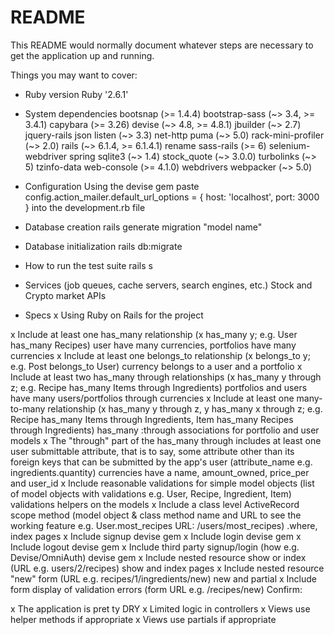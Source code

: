 # README

This README would normally document whatever steps are necessary to get the
application up and running.

Things you may want to cover:

* Ruby version
Ruby '2.6.1'
* System dependencies
  bootsnap (>= 1.4.4)
  bootstrap-sass (~> 3.4, >= 3.4.1)
  capybara (>= 3.26)
  devise (~> 4.8, >= 4.8.1)
  jbuilder (~> 2.7)
  jquery-rails
  json
  listen (~> 3.3)
  net-http
  puma (~> 5.0)
  rack-mini-profiler (~> 2.0)
  rails (~> 6.1.4, >= 6.1.4.1)
  rename
  sass-rails (>= 6)
  selenium-webdriver
  spring
  sqlite3 (~> 1.4)
  stock_quote (~> 3.0.0)
  turbolinks (~> 5)
  tzinfo-data
  web-console (>= 4.1.0)
  webdrivers
  webpacker (~> 5.0)

* Configuration
Using the devise gem
paste config.action_mailer.default_url_options = { host: 'localhost', port: 3000 } into the development.rb file

* Database creation
rails generate migration "model name"

* Database initialization
rails db:migrate

* How to run the test suite
rails s

* Services (job queues, cache servers, search engines, etc.)
Stock and Crypto market APIs

* Specs
 x Using Ruby on Rails for the project

 x Include at least one has_many relationship (x has_many y; e.g. User has_many Recipes)
    user have many currencies, portfolios have many currencies
 x Include at least one belongs_to relationship (x belongs_to y; e.g. Post belongs_to User)
    currency belongs to a user and a portfolio
 x Include at least two has_many through relationships (x has_many y through z; e.g. Recipe has_many Items through Ingredients)
    portfolios and users have many users/portfolios through currencies
 x Include at least one many-to-many relationship (x has_many y through z, y has_many x through z; e.g. Recipe has_many Items through Ingredients, Item has_many Recipes through Ingredients)
    has_many :through associations for portfolio and user models
 x The "through" part of the has_many through includes at least one user submittable attribute, that is to say, some attribute other than its foreign keys that can be submitted by the app's user (attribute_name e.g. ingredients.quantity)
    currencies have a name, amount_owned, price_per and user_id
 x Include reasonable validations for simple model objects (list of model objects with validations e.g. User, Recipe, Ingredient, Item)
    validations helpers on the models
 x Include a class level ActiveRecord scope method (model object & class method name and URL to see the working feature e.g. User.most_recipes URL: /users/most_recipes)
    .where, index pages
 x Include signup
    devise gem
 x Include login
    devise gem
 x Include logout
    devise gem
 x Include third party signup/login (how e.g. Devise/OmniAuth)
    devise gem
 x Include nested resource show or index (URL e.g. users/2/recipes)
    show and index pages
 x Include nested resource "new" form (URL e.g. recipes/1/ingredients/new)
    new and partial 
 x Include form display of validation errors (form URL e.g. /recipes/new)
Confirm:

 x The application is pret ty DRY
 x Limited logic in controllers
 x Views use helper methods if appropriate
 x Views use partials if appropriate
